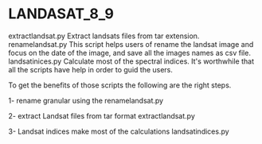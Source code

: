 # LANDASAT_8_9
extractlandsat.py Extract landsats files from tar extension.
renamelandsat.py This script helps users of rename the landsat image and focus on the date of the image, and save all the images names as csv file.
landsatinices.py  Calculate most of the spectral indices.
It's worthwhile that all the scripts have help in order to guid the users.  

To get the benefits of those scripts the following are the right steps.

1- rename granular using the renamelandsat.py

2- extract Landsat files from tar format extractlandsat.py

3- Landsat indices make most of the calculations landsatindices.py
